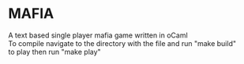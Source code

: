 # MAFIA
A text based single player mafia game written in oCaml  
To compile navigate to the directory with the file and run "make build"  
to play then run "make play"  

